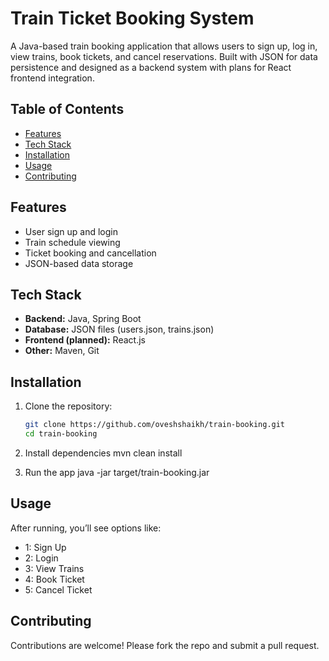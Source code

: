 # Train Ticket Booking System

A Java-based train booking application that allows users to sign up, log in, view trains, book tickets, and cancel reservations. 
Built with JSON for data persistence and designed as a backend system with plans for React frontend integration.

## Table of Contents
- [Features](#features)
- [Tech Stack](#tech-stack)
- [Installation](#installation)
- [Usage](#usage)
- [Contributing](#contributing)

## Features
- User sign up and login
- Train schedule viewing
- Ticket booking and cancellation
- JSON-based data storage

## Tech Stack
- **Backend:** Java, Spring Boot  
- **Database:** JSON files (users.json, trains.json)  
- **Frontend (planned):** React.js  
- **Other:** Maven, Git

## Installation
1. Clone the repository:
   ```bash
   git clone https://github.com/oveshshaikh/train-booking.git
   cd train-booking

2. Install dependencies
     mvn clean install

3. Run the app
    java -jar target/train-booking.jar

## Usage
After running, you’ll see options like:
- 1: Sign Up  
- 2: Login  
- 3: View Trains  
- 4: Book Ticket  
- 5: Cancel Ticket  

## Contributing
Contributions are welcome! Please fork the repo and submit a pull request.
